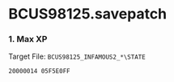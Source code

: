# BCUS98125.savepatch

### 1. Max XP

Target File: `BCUS98125_INFAMOUS2_*\STATE`

```
20000014 05F5E0FF
```

